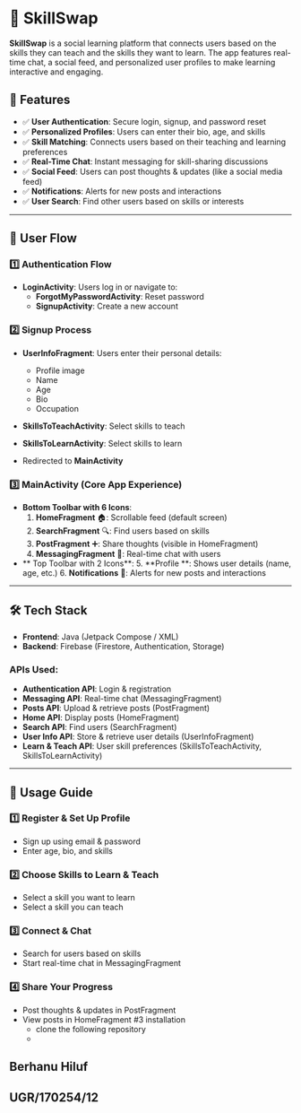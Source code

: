 

# 📌 SkillSwap

**SkillSwap** is a social learning platform that connects users based on the skills they can teach and the skills they want to learn. The app features real-time chat, a social feed, and personalized user profiles to make learning interactive and engaging.


## 🚀 Features

- ✅ **User Authentication**: Secure login, signup, and password reset
- ✅ **Personalized Profiles**: Users can enter their bio, age, and skills
- ✅ **Skill Matching**: Connects users based on their teaching and learning preferences
- ✅ **Real-Time Chat**: Instant messaging for skill-sharing discussions
- ✅ **Social Feed**: Users can post thoughts & updates (like a social media feed)
- ✅ **Notifications**: Alerts for new posts and interactions
- ✅ **User Search**: Find other users based on skills or interests

---

## 📱 User Flow

### 1️⃣ Authentication Flow

- **LoginActivity**: Users log in or navigate to:
  - **ForgotMyPasswordActivity**: Reset password
  - **SignupActivity**: Create a new account

### 2️⃣ Signup Process

- **UserInfoFragment**: Users enter their personal details:
  - Profile image
  - Name
  - Age
  - Bio
  - Occupation

- **SkillsToTeachActivity**: Select skills to teach
- **SkillsToLearnActivity**: Select skills to learn
- Redirected to **MainActivity**

### 3️⃣ MainActivity (Core App Experience)

- **Bottom Toolbar with 6 Icons**:
  1. **HomeFragment** 🏠: Scrollable feed (default screen)
  2. **SearchFragment** 🔍: Find users based on skills
  3. **PostFragment** ➕: Share thoughts (visible in HomeFragment)
  4. **MessagingFragment** 💬: Real-time chat with users
- **  Top Toolbar with 2 Icons**:
  5. **Profile **: Shows user details (name, age, etc.)
  6. **Notifications** 🔔: Alerts for new posts and interactions

---

## 🛠 Tech Stack

- **Frontend**: Java (Jetpack Compose / XML)
- **Backend**: Firebase (Firestore, Authentication, Storage)

### APIs Used:
- **Authentication API**: Login & registration
- **Messaging API**: Real-time chat (MessagingFragment)
- **Posts API**: Upload & retrieve posts (PostFragment)
- **Home API**: Display posts (HomeFragment)
- **Search API**: Find users (SearchFragment)
- **User Info API**: Store & retrieve user details (UserInfoFragment)
- **Learn & Teach API**: User skill preferences (SkillsToTeachActivity, SkillsToLearnActivity)

---

## 📝 Usage Guide

### 1️⃣ Register & Set Up Profile
- Sign up using email & password
- Enter age, bio, and skills

### 2️⃣ Choose Skills to Learn & Teach
- Select a skill you want to learn
- Select a skill you can teach

### 3️⃣ Connect & Chat
- Search for users based on skills
- Start real-time chat in MessagingFragment

### 4️⃣ Share Your Progress
- Post thoughts & updates in PostFragment
- View posts in HomeFragment
#3 installation
   - clone the following repository
   - 
 ## Berhanu Hiluf
## UGR/170254/12
